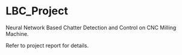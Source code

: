 # LBC_Project
Neural Network Based Chatter Detection and Control on CNC Milling Machine.

Refer to project report for details.
